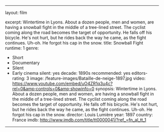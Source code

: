 ---

layout: film

excerpt: Wintertime in Lyons. About a dozen people, men and women, are having a snowball fight in the middle of a tree-lined street. The cyclist coming along the road becomes the target of opportunity. He falls off his bicycle. He's not hurt, but he rides back the way he came, as the fight continues. Uh-oh. He forgot his cap in the snow.
title: Snowball Fight
runtime: 1
genre:
- Short
- Documentary
- Silent
- Early cinema
silent: yes
decade: 1890s
recommended: yes
editors-rating: 3
image: /feature-images/Bataille-de-neige-1897.jpg
video: https://www.youtube.com/embed/uO4ZR1q3u4c?rel=0&amp;controls=0&amp;showinfo=0
synopsis: Wintertime in Lyons. About a dozen people, men and women, are having a snowball fight in the middle of a tree-lined street. The cyclist coming along the road becomes the target of opportunity. He falls off his bicycle. He's not hurt, but he rides back the way he came, as the fight continues. Uh-oh. He forgot his cap in the snow.
director: Louis Lumière
year: 1897
country: France
imdb: http://www.imdb.com/title/tt0000041/?ref_=fn_al_tt_1

---